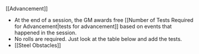 [[Advancement]]
- At the end of a session, the GM awards free [[Number of Tests Required for Advancement|tests for advancement]] based on events that happened in the session. 
- No rolls are required. Just look at the table below and add the tests.
- [[Steel Obstacles]]
